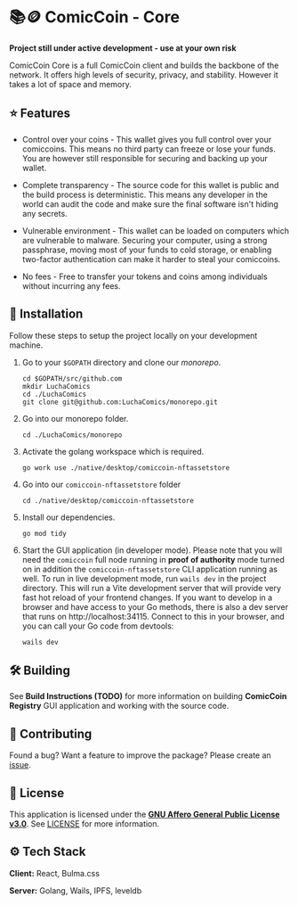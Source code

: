 # 📚🪙 ComicCoin - Core

**Project still under active development - use at your own risk**

ComicCoin Core is a full ComicCoin client and builds the backbone of the network. It offers high levels of security, privacy, and stability. However it takes a lot of space and memory.

## ⭐️ Features

* Control over your coins - This wallet gives you full control over your comiccoins. This means no third party can freeze or lose your funds. You are however still responsible for securing and backing up your wallet.

* Complete transparency - The source code for this wallet is public and the build process is deterministic. This means any developer in the world can audit the code and make sure the final software isn't hiding any secrets.

* Vulnerable environment - This wallet can be loaded on computers which are vulnerable to malware. Securing your computer, using a strong passphrase, moving most of your funds to cold storage, or enabling two-factor authentication can make it harder to steal your comiccoins.

* No fees - Free to transfer your tokens and coins among individuals without incurring any fees.

## 👐 Installation

Follow these steps to setup the project locally on your development machine.

1. Go to your `$GOPATH` directory and clone our *monorepo*.

   ```shell
   cd $GOPATH/src/github.com
   mkdir LuchaComics
   cd ./LuchaComics
   git clone git@github.com:LuchaComics/monorepo.git
   ```

2. Go into our monorepo folder.

   ```shell
   cd ./LuchaComics/monorepo
   ```

3. Activate the golang workspace which is required.

    ```shell
    go work use ./native/desktop/comiccoin-nftassetstore
    ```

4. Go into our `comiccoin-nftassetstore` folder

    ```shell
    cd ./native/desktop/comiccoin-nftassetstore
    ```

5. Install our dependencies.

   ```shell
   go mod tidy
   ```

6. Start the GUI application (in developer mode). Please note that you will need the `comiccoin` full node running in **proof of authority** mode turned on in addition the `comiccoin-nftassetstore` CLI application running as well. To run in live development mode, run `wails dev` in the project directory. This will run a Vite development server that will provide very fast hot reload of your frontend changes. If you want to develop in a browser and have access to your Go methods, there is also a dev server that runs on http://localhost:34115. Connect to this in your browser, and you can call your Go code from devtools:

   ```shell
   wails dev
   ```

## 🛠️ Building

See **Build Instructions (TODO)** for more information on building **ComicCoin Registry** GUI application and working with the source code.

## 🤝 Contributing

Found a bug? Want a feature to improve the package? Please create an [issue](https://github.com/LuchaComics/monorepo/issues/new).

## 📝 License

This application is licensed under the [**GNU Affero General Public License v3.0**](https://opensource.org/license/agpl-v3). See [LICENSE](LICENSE) for more information.

## ⚙️ Tech Stack

**Client:** React, Bulma.css

**Server:** Golang, Wails, IPFS, leveldb
